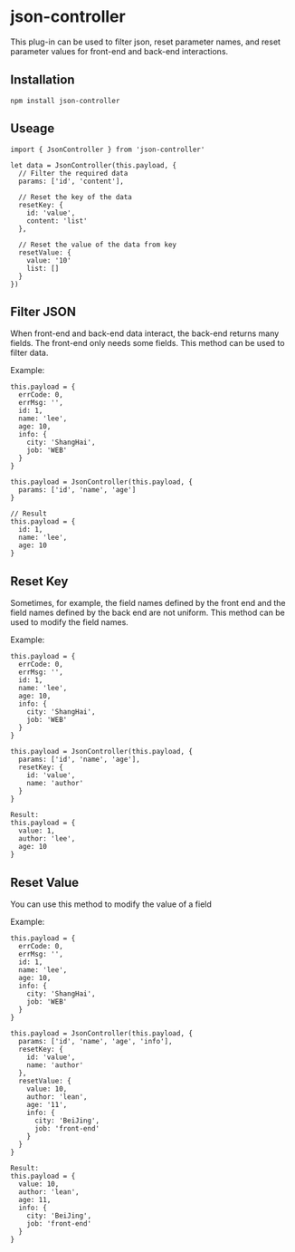 # json-controller

This plug-in can be used to filter json, reset parameter names, and reset parameter values for front-end and back-end interactions.

## Installation
```
npm install json-controller
```

## Useage
```
import { JsonController } from 'json-controller'

let data = JsonController(this.payload, {
  // Filter the required data
  params: ['id', 'content'],

  // Reset the key of the data
  resetKey: {
    id: 'value',
    content: 'list'
  },

  // Reset the value of the data from key
  resetValue: {
    value: '10'
    list: []
  }
})
```

## Filter JSON
When front-end and back-end data interact, the back-end returns many fields. The front-end only needs some fields. This method can be used to filter data.

Example:
```
this.payload = {
  errCode: 0,
  errMsg: '',
  id: 1,
  name: 'lee',
  age: 10,
  info: {
    city: 'ShangHai',
    job: 'WEB'
  }
}

this.payload = JsonController(this.payload, {
  params: ['id', 'name', 'age']
}

// Result
this.payload = {
  id: 1,
  name: 'lee',
  age: 10
}
```

## Reset Key
Sometimes, for example, the field names defined by the front end and the field names defined by the back end are not uniform. This method can be used to modify the field names.

Example:
```
this.payload = {
  errCode: 0,
  errMsg: '',
  id: 1,
  name: 'lee',
  age: 10,
  info: {
    city: 'ShangHai',
    job: 'WEB'
  }
}

this.payload = JsonController(this.payload, {
  params: ['id', 'name', 'age'],
  resetKey: {
    id: 'value',
    name: 'author'
  }
}

Result:
this.payload = {
  value: 1,
  author: 'lee',
  age: 10
}
```

## Reset Value

You can use this method to modify the value of a field

Example:
```
this.payload = {
  errCode: 0,
  errMsg: '',
  id: 1,
  name: 'lee',
  age: 10,
  info: {
    city: 'ShangHai',
    job: 'WEB'
  }
}

this.payload = JsonController(this.payload, {
  params: ['id', 'name', 'age', 'info'],
  resetKey: {
    id: 'value',
    name: 'author'
  },
  resetValue: {
    value: 10,
    author: 'lean',
    age: '11',
    info: {
      city: 'BeiJing',
      job: 'front-end'
    }
  }
}

Result:
this.payload = {
  value: 10,
  author: 'lean',
  age: 11,
  info: {
    city: 'BeiJing',
    job: 'front-end'
  }
}
```
